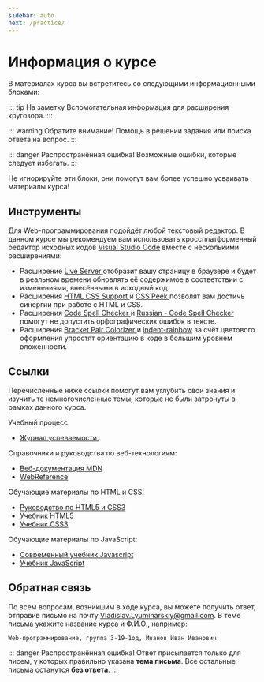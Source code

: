 ```yaml
---
sidebar: auto
next: /practice/
---
```


# Информация о курсе

В материалах курса вы встретитесь со следующими информационными блоками:

::: tip На заметку
Вспомогательная информация для расширения кругозора.
:::

::: warning Обратите внимание!
Помощь в решении задания или поиска ответа на вопрос.
:::

::: danger Распространённая ошибка!
Возможные ошибки, которые следует избегать.
:::

Не игнорируйте эти блоки, они помогут вам более успешно усваивать материалы 
курса!

## Инструменты

Для Web-программирования подойдёт любой текстовый редактор. В данном курсе 
мы рекомендуем вам использовать кроссплатформенный редактор исходных кодов
[Visual Studio Code](https://code.visualstudio.com) вместе с несколькими 
расширениями:

- Расширение [Live Server
](https://marketplace.visualstudio.com/items?itemName=ritwickdey.LiveServer)
отобразит вашу страницу в браузере и будет в реальном времени обновлять её 
содержимое в соответствии с изменениями, внесёнными в исходный код.
- Расширения [HTML CSS Support
](https://marketplace.visualstudio.com/items?itemName=ecmel.vscode-html-css) и
[CSS Peek
](https://marketplace.visualstudio.com/items?itemName=pranaygp.vscode-css-peek)
позволят вам достичь синергии при работе с HTML и CSS.
- Расширения [Code Spell Checker
](https://marketplace.visualstudio.com/items?itemName=streetsidesoftware.code-spell-checker)
и [Russian - Code Spell Checker
](https://marketplace.visualstudio.com/items?itemName=streetsidesoftware.code-spell-checker-russian)
помогут не допустить орфографических ошибок в тексте.
- Расширения [Bracket Pair Colorizer
](https://marketplace.visualstudio.com/items?itemName=CoenraadS.bracket-pair-colorizer)
и [indent-rainbow](https://marketplace.visualstudio.com/items?itemName=oderwat.indent-rainbow)
за счёт цветового оформления упростят ориентацию в коде в большим уровнем вложенности.

## Ссылки

Перечисленные ниже ссылки помогут вам углубить свои знания и изучить те 
немногочисленные темы, которые не были затронуты в рамках данного курса.

Учебный процесс:

- [Журнал успеваемости
](https://docs.google.com/spreadsheets/d/11zr8hoBczJjDeymf9hln2TO-HC8GdzppIweR8Ws3XRw/edit?usp=sharing).

Справочники и руководства по веб-технологиям:

- [Веб-документация MDN](https://developer.mozilla.org)
- [WebReference](https://webref.ru)

Обучающие материалы по HTML и CSS:

- [Руководство по HTML5 и CSS3](https://metanit.com/web/html5/1.1.php)
- [Учебник HTML5](https://professorweb.ru/my/html/html5/level1/html5_index.php)
- [Учебник CSS3](https://professorweb.ru/my/css/css_theory/level1/css_index.php)

Обучающие материалы по JavaScript:

- [Современный учебник Javascript](https://learn.javascript.ru)
- [Учебник JavaScript
](https://professorweb.ru/my/javascript/js_theory/level1/javascript_index.php)

## Обратная связь

По всем вопросам, возникшим в ходе курса, вы можете получить ответ, отправив
письмо на почту <a href='mailto:Vladislav.Lyuminarskiy@gmail.com
?subject=Web-программирование,%20группа%203-19-1од,%20Иванов%20Иван%20Иванович'
target='_blank'>Vladislav.Lyuminarskiy@gmail.com</a>.
В теме письма укажите название курса и Ф.И.О., например:

`Web-программирование, группа 3-19-1од, Иванов Иван Иванович`

::: danger Распространённая ошибка!
Ответ присылается только для писем, у которых правильно указана **тема 
письма**. Все остальные письма останутся **без ответа**.
:::

<disqus-comments
  page-uuid="fac5bf90-d73e-4ebb-83bb-656defe15517"
  page-title="Информация о курсе"/>
